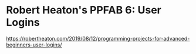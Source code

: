 # Robert Heaton's PPFAB 6: User Logins

https://robertheaton.com/2019/08/12/programming-projects-for-advanced-beginners-user-logins/
